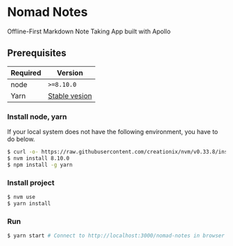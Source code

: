 # Nomad Notes

Offline-First Markdown Note Taking App built with Apollo

## Prerequisites

Required | Version
---|---
node | `>=8.10.0`
Yarn | [Stable vesion](https://yarnpkg.com/lang/en/docs/install/#mac-stable)

### Install node, yarn

If your local system does not have the following environment, you have to do below.

```bash
$ curl -o- https://raw.githubusercontent.com/creationix/nvm/v0.33.8/install.sh | bash
$ nvm install 8.10.0
$ npm install -g yarn
```

### Install project
```bash
$ nvm use
$ yarn install
```

### Run
```bash
$ yarn start # Connect to http://localhost:3000/nomad-notes in browser
```

